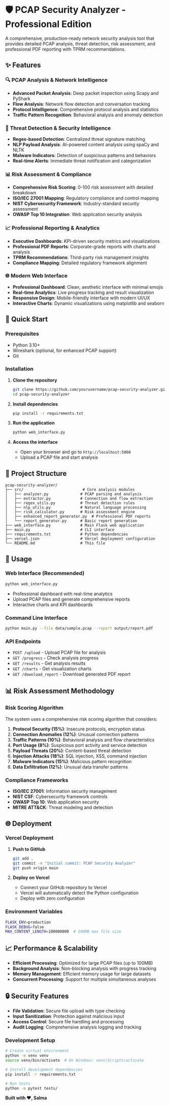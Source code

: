 # 🛡️ PCAP Security Analyzer - Professional Edition

A comprehensive, production-ready network security analysis tool that provides detailed PCAP analysis, threat detection, risk assessment, and professional PDF reporting with TPRM recommendations.

## ✨ Features

### 🔍 **PCAP Analysis & Network Intelligence**
- **Advanced Packet Analysis**: Deep packet inspection using Scapy and PyShark
- **Flow Analysis**: Network flow detection and conversation tracking
- **Protocol Intelligence**: Comprehensive protocol analysis and statistics
- **Traffic Pattern Recognition**: Behavioral analysis and anomaly detection

### 🚨 **Threat Detection & Security Intelligence**
- **Regex-based Detection**: Centralized threat signature matching
- **NLP Payload Analysis**: AI-powered content analysis using spaCy and NLTK
- **Malware Indicators**: Detection of suspicious patterns and behaviors
- **Real-time Alerts**: Immediate threat notification and categorization

### 📊 **Risk Assessment & Compliance**
- **Comprehensive Risk Scoring**: 0-100 risk assessment with detailed breakdown
- **ISO/IEC 27001 Mapping**: Regulatory compliance and control mapping
- **NIST Cybersecurity Framework**: Industry-standard security assessment
- **OWASP Top 10 Integration**: Web application security analysis

### 📈 **Professional Reporting & Analytics**
- **Executive Dashboards**: KPI-driven security metrics and visualizations
- **Professional PDF Reports**: Corporate-grade reports with charts and analysis
- **TPRM Recommendations**: Third-party risk management insights
- **Compliance Mapping**: Detailed regulatory framework alignment

### 🌐 **Modern Web Interface**
- **Professional Dashboard**: Clean, aesthetic interface with minimal emojis
- **Real-time Analytics**: Live progress tracking and result visualization
- **Responsive Design**: Mobile-friendly interface with modern UI/UX
- **Interactive Charts**: Dynamic visualizations using matplotlib and seaborn

## 🚀 Quick Start

### Prerequisites
- Python 3.10+
- Wireshark (optional, for enhanced PCAP support)
- Git

### Installation

1. **Clone the repository**
   ```bash
   git clone https://github.com/yourusername/pcap-security-analyzer.git
   cd pcap-security-analyzer
   ```

2. **Install dependencies**
   ```bash
   pip install -r requirements.txt
   ```

3. **Run the application**
   ```bash
   python web_interface.py
   ```

4. **Access the interface**
   - Open your browser and go to `http://localhost:5000`
   - Upload a PCAP file and start analysis

## 📁 Project Structure

```
pcap-security-analyzer/
├── src/                          # Core analysis modules
│   ├── analyzer.py              # PCAP parsing and analysis
│   ├── extractor.py             # Connection and flow extraction
│   ├── regex_utils.py           # Threat detection rules
│   ├── nlp_utils.py             # Natural language processing
│   ├── risk_calculator.py       # Risk assessment engine
│   ├── enhanced_report_generator.py  # Professional PDF reports
│   └── report_generator.py      # Basic report generation
├── web_interface.py             # Main Flask web application
├── main.py                      # CLI interface
├── requirements.txt             # Python dependencies
├── vercel.json                  # Vercel deployment configuration
└── README.md                    # This file
```

## 🔧 Usage

### Web Interface (Recommended)
```bash
python web_interface.py
```
- Professional dashboard with real-time analytics
- Upload PCAP files and generate comprehensive reports
- Interactive charts and KPI dashboards

### Command Line Interface
```bash
python main.py --file data/sample.pcap --report output/report.pdf
```

### API Endpoints
- `POST /upload` - Upload PCAP file for analysis
- `GET /progress` - Check analysis progress
- `GET /results` - Get analysis results
- `GET /charts` - Get visualization charts
- `GET /download_report` - Download generated PDF report

## 📊 Risk Assessment Methodology

### Risk Scoring Algorithm
The system uses a comprehensive risk scoring algorithm that considers:

1. **Protocol Security (15%)**: Insecure protocols, encryption status
2. **Connection Anomalies (12%)**: Unusual connection patterns
3. **Traffic Patterns (10%)**: Behavioral analysis and flow characteristics
4. **Port Usage (8%)**: Suspicious port activity and service detection
5. **Payload Threats (20%)**: Content-based threat detection
6. **Injection Attacks (18%)**: SQL injection, XSS, command injection
7. **Malware Indicators (15%)**: Malicious pattern recognition
8. **Data Exfiltration (12%)**: Unusual data transfer patterns

### Compliance Frameworks
- **ISO/IEC 27001**: Information security management
- **NIST CSF**: Cybersecurity framework controls
- **OWASP Top 10**: Web application security
- **MITRE ATT&CK**: Threat modeling and detection

## 🌐 Deployment

### Vercel Deployment

1. **Push to GitHub**
   ```bash
   git add .
   git commit -m "Initial commit: PCAP Security Analyzer"
   git push origin main
   ```

2. **Deploy on Vercel**
   - Connect your GitHub repository to Vercel
   - Vercel will automatically detect the Python configuration
   - Deploy with zero configuration

### Environment Variables
```bash
FLASK_ENV=production
FLASK_DEBUG=false
MAX_CONTENT_LENGTH=100000000  # 100MB max file size
```

## 📈 Performance & Scalability

- **Efficient Processing**: Optimized for large PCAP files (up to 100MB)
- **Background Analysis**: Non-blocking analysis with progress tracking
- **Memory Management**: Efficient memory usage for large datasets
- **Concurrent Processing**: Support for multiple simultaneous analyses

## 🔒 Security Features

- **File Validation**: Secure file upload with type checking
- **Input Sanitization**: Protection against malicious input
- **Access Control**: Secure file handling and processing
- **Audit Logging**: Comprehensive analysis logging and tracking


### Development Setup
```bash
# Create virtual environment
python -m venv venv
source venv/bin/activate  # On Windows: venv\Scripts\activate

# Install development dependencies
pip install -r requirements.txt

# Run tests
python -m pytest tests/
```


**Built with ❤️, Salma**
